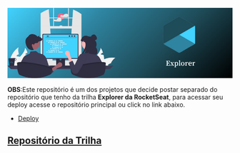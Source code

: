 ![capa](assets/Explorer.png)



**OBS**:Este repositório é um dos projetos que decide postar separado do repositório que tenho da trilha **Explorer da RocketSeat**, para acessar seu deploy acesse o repositório principal ou click no link abaixo.
- [Deploy](https://mar0la.github.io/RocketMovie/)

## [Repositório da Trilha](https://github.com/Mar0la/Explorer)

